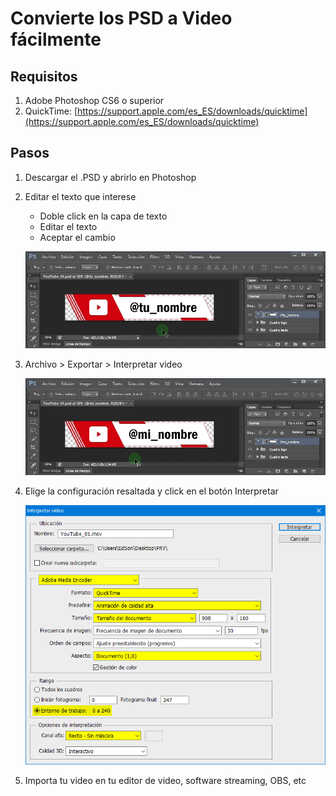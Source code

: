 # Convierte los PSD a Video fácilmente

## Requisitos

1. Adobe Photoshop CS6 o superior
2. QuickTime: [https://support.apple.com/es_ES/downloads/quicktime](https://support.apple.com/es_ES/downloads/quicktime)

## Pasos

1. Descargar el .PSD y abrirlo en Photoshop

2. Editar el texto que interese

   - Doble click en la capa de texto
   - Editar el texto
   - Aceptar el cambio

   ![edit_your_name.gif](edit_your_name.gif)

3. Archivo > Exportar > Interpretar video

   ![export_as_video.gif](export_as_video.gif)

4. Elige la configuración resaltada y click en el botón Interpretar

   ![config_alpha_mov.png](config_alpha_mov.png)

5. Importa tu video en tu editor de video, software streaming, OBS, etc
